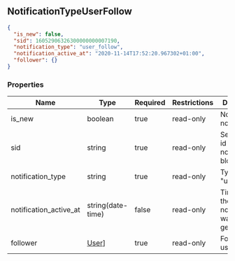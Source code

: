 <h2 id="tocS_NotificationTypeConnectionAccept">NotificationTypeUserFollow</h2>
<!-- backwards compatibility -->
<a id="schemanotificationtypeuserfollow"></a>
<a id="schema_NotificationTypeUserFollow"></a>
<a id="tocSnotificationtypeuserfollow"></a>
<a id="tocsnotificationtypeuserfollow"></a>

```json
{
  "is_new": false,
  "sid": 16052906326300000000007190,
  "notification_type": "user_follow",
  "notification_active_at": "2020-11-14T17:52:20.967302+01:00",
  "follower": {}
}
```

### Properties

|Name|Type|Required|Restrictions|Description|
|---|---|---|---|---|
|is_new|boolean|true|read-only|Notification not yet read|
|sid|string|true|read-only|Serialization id of the notification block|
|notification_type|string|true|read-only|Type "user_follow"|
|notification_active_at|string(date-time)|false|read-only|Time when the notification was generated|
|follower|[User](#schemauser)]|true|read-only|Follower user|

